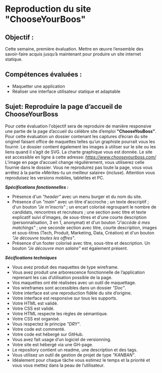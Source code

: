 # Reproduction du site "ChooseYourBoos"

## Objectif :

Cette semaine, première évaluation. Mettre en œuvre l’ensemble des savoir-faire acquis jusqu’à maintenant pour produire un site internet statique.

## Compétences évaluées :

 - Maquetter une application
 - Réaliser une interface utilisateur statique et adaptable

## Sujet: Reproduire la page d’accueil de ChooseYourBoss

Pour cette évaluation l'objectif sera de reproduire de manière responsive une partie de la page d’accueil du célèbre site d’emploi **"ChooseYouBoss"**. Pour cette évaluation un dossier contenant les captures d’écran du site originel faisant office de maquettes telles qu’un graphiste pourrait vous les fournir. Le dossier contient également les images à utiliser sur le site ou les liens quand il s’agit de SVG. La charte graphique vous est donnée. Le site est accessible en ligne à cette adresse: *https://www.chooseyourboss.com/* L’image en page d’accueil change régulièrement, vous utiliserez celle fournie dans le dossier. Vous ne reproduirez pas toute la page, vous vous arrêtez à la partie «Mérites-tu un meilleur salaire» (incluse). Attention vous reproduisez les versions mobiles, tablettes et PC.

_**Spécifications fonctionnelles :**_

 - Présence d'un *"header"* avec un menu burger et du nom du site.
 - Présence d'un *"main"* avec un titre d'accroche ; un texte descriptif ; d'un bouton *"Je m'inscris"* ; un encart colorisé regroupant le nombre de candidats, rencontres et recruteurs ; une section avec titre et texte explicatif suivi d'images, de sous-titres et d'une courte description (personnalisation, 3 en 1, anonymat) et d'un bouton *"J'accède à mes matchings"* ; une seconde section avec titre, courte description, images et sous-titres (Tech, Produit, Marketing, Data, Création) et d'un bouton *"Je découvre toutes les offres"*.
 - Présence d'un footer colorisé avec titre, sous-titre et description. Un bouton *"Je découvre mon salaire"* est également présent.

_**Sécifications techniques**_

 - Vous avez produit des maquettes de type wireframe.
 - Vous avez produit une arborescence fonctionnelle de l’application reprenant les cas d’utilisation possible de la page.
 - Vos maquettes ont été réalisées avec un outil de maquettage.
 - Vos wireframes sont accessibles dans un dossier *"Doc"*.
 - Votre interface est une reproduction fidèle du site d’origine.
 - Votre interface est responsive sur tous les supports.
 - Votre HTML est validé.
 - Votre CSS est validé.
 - Votre HTML respecte les règles de sémantique.
 - Votre CSS est organisé.
 - Vous respectez le principe *"DRY"*.
 - Votre code est commenté.
 - Votre code est hébergé sur GitHub.
- Vous avez fait usage d’un logiciel de versionning.
- Votre site est hébergé via une GH-page.
- Le repository contient un readme, une description et des tags.
- Vous utilisez un outil de gestion de projet de type *"KANBAN"*. 
- Idéalement pour chaque tâche vous estimez le temps et la priorité et vous vous mettez dans la peau de l’utilisateur.
